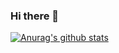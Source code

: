 ### Hi there 👋

[![Anurag's github stats](https://github-readme-stats.vercel.app/api?username=lmjben)](https://github.com/anuraghazra/github-readme-stats)

<!--
**lmjben/lmjben** is a ✨ _special_ ✨ repository because its `README.md` (this file) appears on your GitHub profile.

Here are some ideas to get you started:

- 🔭 I’m currently working on ...
- 🌱 I’m currently learning ...
- 👯 I’m looking to collaborate on ...
- 🤔 I’m looking for help with ...
- 💬 Ask me about ...
- 📫 How to reach me: ...
- 😄 Pronouns: ...
- ⚡ Fun fact: ...
-->
